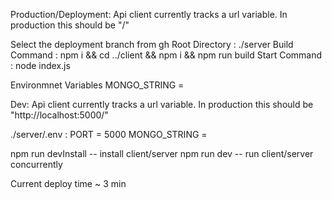 Production/Deployment:
Api client currently tracks a url variable. In production this should be "/"

Select the deployment branch from gh
Root Directory : ./server
Build Command : npm i && cd ../client && npm i && npm run build
Start Command : node index.js

Environmnet Variables
MONGO_STRING = <Mongo Connection string>

Dev:
Api client currently tracks a url variable. In production this should be "http://localhost:5000/"

./server/.env :
PORT = 5000
MONGO_STRING = <Mongo Connection string>

npm run devInstall -- install client/server
npm run dev -- run client/server concurrently

Current deploy time ~ 3 min

